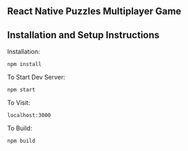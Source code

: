 ## React Native Puzzles Multiplayer Game

## Installation and Setup Instructions

Installation:

`npm install`

To Start Dev Server:

`npm start`

To Visit:

`localhost:3000`

To Build:

`npm build`
